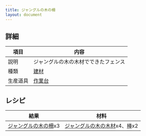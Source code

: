 ```yaml
---
title: ジャングルの木の柵
layout: document
---
```

## 詳細

|項目|内容|
|---|---|
|説明|ジャングルの木の木材でできたフェンス|
|種類|[建材](建材)|
|生産道具|[作業台](作業台)|

## レシピ

|結果|材料|
|---|---|
|[ジャングルの木の柵](ジャングルの木の柵)x3|[ジャングルの木の木材](ジャングルの木の木材)x4、[棒](棒)x2|

